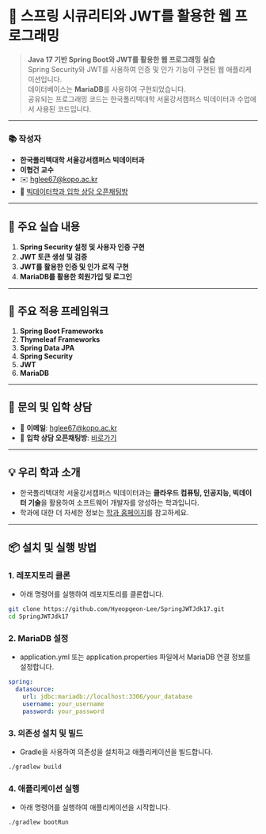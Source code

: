 # 🌱 스프링 시큐리티와 JWT를 활용한 웹 프로그래밍

> **Java 17 기반 Spring Boot와 JWT를 활용한 웹 프로그래밍 실습**  
> Spring Security와 JWT를 사용하여 인증 및 인가 기능이 구현된 웹 애플리케이션입니다.  
> 데이터베이스는 **MariaDB**를 사용하여 구현되었습니다.  
> 공유되는 프로그래밍 코드는 한국폴리텍대학 서울강서캠퍼스 빅데이터과 수업에서 사용된 코드입니다.

---

### 📚 **작성자**
- **한국폴리텍대학 서울강서캠퍼스 빅데이터과**  
- **이협건 교수**  
- ✉️ [hglee67@kopo.ac.kr](mailto:hglee67@kopo.ac.kr)  
- 🔗 [빅데이터학과 입학 상담 오픈채팅방](https://open.kakao.com/o/gEd0JIad)

---

## 🚀 주요 실습 내용

1. **Spring Security 설정 및 사용자 인증 구현**
2. **JWT 토큰 생성 및 검증**
3. **JWT를 활용한 인증 및 인가 로직 구현**
4. **MariaDB를 활용한 회원가입 및 로그인**

---

## 🚀 주요 적용 프레임워크

1. **Spring Boot Frameworks**
2. **Thymeleaf Frameworks**
3. **Spring Data JPA**
4. **Spring Security**
5. **JWT**
6. **MariaDB**

---

## 📩 문의 및 입학 상담

- 📧 **이메일**: [hglee67@kopo.ac.kr](mailto:hglee67@kopo.ac.kr)  
- 💬 **입학 상담 오픈채팅방**: [바로가기](https://open.kakao.com/o/gEd0JIad)

---

## 💡 **우리 학과 소개**
- 한국폴리텍대학 서울강서캠퍼스 빅데이터과는 **클라우드 컴퓨팅, 인공지능, 빅데이터 기술**을 활용하여 소프트웨어 개발자를 양성하는 학과입니다.  
- 학과에 대한 더 자세한 정보는 [학과 홈페이지](https://www.kopo.ac.kr/kangseo/content.do?menu=1547)를 참고하세요.

---

## 📦 **설치 및 실행 방법**

### 1. 레포지토리 클론
- 아래 명령어를 실행하여 레포지토리를 클론합니다.

```bash
git clone https://github.com/Hyeopgeon-Lee/SpringJWTJdk17.git
cd SpringJWTJdk17
```

### 2. MariaDB 설정
- application.yml 또는 application.properties 파일에서 MariaDB 연결 정보를 설정합니다.

```yaml
spring:
  datasource:
    url: jdbc:mariadb://localhost:3306/your_database
    username: your_username
    password: your_password
```

### 3. 의존성 설치 및 빌드
- Gradle을 사용하여 의존성을 설치하고 애플리케이션을 빌드합니다.

```bash
./gradlew build
```

### 4. 애플리케이션 실행
- 아래 명령어를 실행하여 애플리케이션을 시작합니다.

```bash
./gradlew bootRun
```

